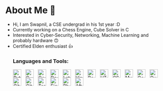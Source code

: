 # About Me 👋
<ul>
  <li> Hi, I am Swapnil, a CSE undergrad in his 1st year :D </li>
  <li> Currently working on a Chess Engine, Cube Solver in C </li> 
  <li> Interested in Cyber-Security, Networking, Machine Learning and probably hardware 🙃
  <li> Certified Elden enthusiast 👍 </li>

### Languages and Tools:

<img align="left" alt="Python" width="26px" src="https://user-images.githubusercontent.com/71426002/229275327-401c56e8-2265-4a61-8fce-2e88129290d4.svg" style="padding-right:10px;" />
<img align="left" alt="C" width="26px" src="https://user-images.githubusercontent.com/71426002/229275377-d17012b3-2887-419c-8d37-5bb5627b5845.png" style="padding-right:10px;" />
<img align="left" alt="C++" width="26px" src="https://user-images.githubusercontent.com/71426002/229275423-6e9e31bc-3b01-493b-86f5-6d4ff55a5ec4.svg" style="padding-right:10px;" />
<img align="left" alt="Dart" width="26px" src="https://user-images.githubusercontent.com/71426002/229275558-715fe489-5c40-4068-9bc7-9d54c79f0d0f.svg" style="padding-right:10px;" />
<img align="left" alt="Latex" width="26px" src="https://user-images.githubusercontent.com/71426002/229275664-463589db-6172-4c8c-b071-6e70d377c843.png" style="padding-right:10px;" />
<img align="left" alt="Visual Studio Code" width="26px" src="https://user-images.githubusercontent.com/71426002/229273357-2045a725-1bd1-41ec-afcc-4b04047beaac.png" style="padding-right:10px;" />
<img align="left" alt="Bash" width="26px" src="https://user-images.githubusercontent.com/71426002/229275719-e00beffc-66a8-414a-a969-2f9869166032.png" style="padding-right:10px;" />
<img align="left" alt="HTML5" width="26px" src="https://user-images.githubusercontent.com/71426002/229275821-87268f19-ad21-4806-8ee3-406d8ab782c4.svg" style="padding-right:10px;" />
<img align="left" alt="CSS3" width="26px" src="https://user-images.githubusercontent.com/71426002/229275872-c3b165e2-d759-42e2-8d95-f3428154c55b.png" style="padding-right:10px;" />
<img align="left" alt="MySQL" width="26px" src="https://user-images.githubusercontent.com/71426002/229275898-5327b477-8ef9-434c-b1da-a19706037cea.svg" style="padding-right:10px;" />
<img align="left" alt="Google Colab" width="26px" src="https://user-images.githubusercontent.com/71426002/229275915-b142a607-38c9-410e-84b4-ecd5d681f970.png" style="padding-right:10px;" />
<img align="left" alt="Overleaf" width="26px" src="https://user-images.githubusercontent.com/71426002/229275940-96c6a6a9-d7e6-4f4f-a96e-1b4d240cb78a.png" style="padding-right:10px;" />
<img align="left" alt="Git" width="26px" src="https://user-images.githubusercontent.com/71426002/229275955-6e997d05-ae4c-48dc-b782-b733a5237aa8.svg" style="padding-right:10px;" />
<img align="left" alt="GitHub" width="26px" src="https://user-images.githubusercontent.com/71426002/229275982-8871df16-6dfe-4abd-b65b-251fb4d357e0.png" style="padding-right:10px;" />
<img align="left" alt="Terminal" width="26px" src="https://user-images.githubusercontent.com/71426002/229276037-aedfd8be-439b-4d80-9ee9-8a775e3fa628.png" style="padding-right:10px;" />
<img align="left" alt="Figma" width="26px" src="https://user-images.githubusercontent.com/71426002/229276080-86f2090a-6c1e-41b6-b4a6-a3d368a3b3a6.png" style="padding-right:10px;" />
<img align="left" alt="Photoshop" width="26px" src="https://user-images.githubusercontent.com/71426002/229274976-9b0cafa9-0406-4929-9259-a00db031c99d.png" style="padding-right:10px;" />
<img align="left" alt="After Effects" width="26px" src="https://user-images.githubusercontent.com/71426002/229275028-ea18e82d-adee-4235-9db8-f8c10b41d5f6.png" style="padding-right:10px;" />
